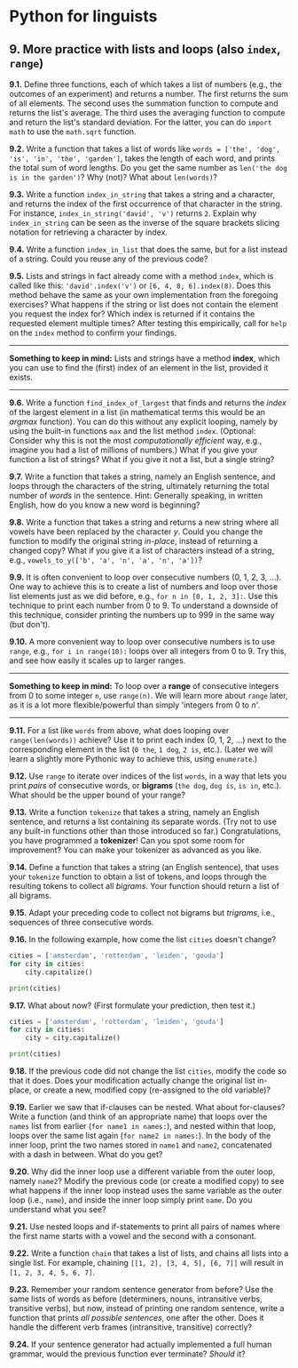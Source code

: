 # Python for linguists


## 9. More practice with lists and loops (also `index`, `range`)

**9.1.** Define three functions, each of which takes a list of numbers (e.g., the outcomes of an experiment) and returns a number. The first returns the sum of all elements. The second uses the summation function to compute and returns the list's average. The third uses the averaging function to compute and return the list's standard deviation. For the latter, you can do `import math` to use the `math.sqrt` function.

**9.2.** Write a function that takes a list of words like `words = ['the', 'dog', 'is', 'in', 'the', 'garden']`, takes the length of each word, and prints the total sum of word lengths. Do you get the same number as `len('the dog is in the garden')`? Why (not)? What about `len(words)`?

**9.3.** Write a function `index_in_string` that takes a string and a character, and returns the index of the first occurrence of that character in the string. For instance, `index_in_string('david', 'v')` returns `2`. Explain why `index_in_string` can be seen as the inverse of the square brackets slicing notation for retrieving a character by index.

**9.4.** Write a function `index_in_list` that does the same, but for a list instead of a string. Could you reuse any of the previous code?

**9.5.** Lists and strings in fact already come with a method `index`, which is called like this: `'david'.index('v')` or `[6, 4, 8, 6].index(8)`. Does this method behave the same as your own implementation from the foregoing exercises? What happens if the string or list does not contain the element you request the index for? Which index is returned if it contains the requested element multiple times? After testing this empirically, call for `help` on the `index` method to confirm your findings.

- - - - - -
**Something to keep in mind:** Lists and strings have a method **index**, which you can use to find the (first) index of an element in the list, provided it exists.
- - - - -

**9.6.** Write a function `find_index_of_largest` that finds and returns the _index_ of the largest element in a list (in mathematical terms this would be an _argmax_ function). You can do this without any explicit looping, namely by using the built-in functions `max` and the list method `index`. (Optional: Consider why this is not the most _computationally efficient_ way, e.g., imagine you had a list of millions of numbers.) What if you give your function a list of strings? What if you give it not a list, but a single string?

**9.7.** Write a function that takes a string, namely an English sentence, and loops through the characters of the string, ultimately returning the total number of _words_ in the sentence. Hint: Generally speaking, in written English, how do you know a new word is beginning?

**9.8.** Write a function that takes a string and returns a new string where all vowels have been replaced by the character _y_. Could you change the function to modify the original string _in-place_, instead of returning a changed copy? What if you give it a list of characters instead of a string, e.g., `vowels_to_y(['b', 'a', 'n', 'a', 'n', 'a'])`?

**9.9.** It is often convenient to loop over consecutive numbers (0, 1, 2, 3, ...). One way to achieve this is to create a list of numbers and loop over those list elements just as we did before, e.g., `for n in [0, 1, 2, 3]:`. Use this technique to print each number from 0 to 9. To understand a downside of this technique, consider printing the numbers up to 999 in the same way (but don't).

**9.10.** A more convenient way to loop over consecutive numbers is to use `range`, e.g., `for i in range(10):` loops over all integers from 0 to 9. Try this, and see how easily it scales up to larger ranges.

- - - - - -
**Something to keep in mind:** To loop over a **range** of consecutive integers from 0 to some integer `n`, use `range(n)`. We will learn more about `range` later, as it is a lot more flexible/powerful than simply 'integers from 0 to _n_'.
- - - - -

**9.11.** For a list like `words` from above, what does looping over `range(len(words))` achieve? Use it to print each index (0, 1, 2, ...) next to the corresponding element in the list (`0 the`, `1 dog`, `2 is`, etc.). (Later we will learn a slightly more Pythonic way to achieve this, using `enumerate`.)

**9.12.** Use `range` to iterate over indices of the list `words`, in a way that lets you print _pairs_ of consecutive words, or **bigrams** (`the dog`, `dog is`, `is in`, etc.). What should be the upper bound of your range?

**9.13.** Write a function `tokenize` that takes a string, namely an English sentence, and returns a list containing its separate words. (Try not to use any built-in functions other than those introduced so far.) Congratulations, you have programmed a **tokenizer**! Can you spot some room for improvement? You can make your tokenizer as advanced as you like.

**9.14.** Define a function that takes a string (an English sentence), that uses your `tokenize` function to obtain a list of tokens, and loops through the resulting tokens to collect all _bigrams_. Your function should return a list of all bigrams.

**9.15.** Adapt your preceding code to collect not bigrams but _trigrams_, i.e., sequences of three consecutive words.

**9.16.** In the following example, how come the list `cities` doesn't change?

```python
cities = ['amsterdam', 'rotterdam', 'leiden', 'gouda']
for city in cities:
    city.capitalize()

print(cities)
```


**9.17.** What about now? (First formulate your prediction, then test it.)

```python
cities = ['amsterdam', 'rotterdam', 'leiden', 'gouda']
for city in cities:
    city = city.capitalize()

print(cities)
```


**9.18.** If the previous code did not change the list `cities`, modify the code so that it does. Does your modification actually change the original list in-place, or create a new, modified copy (re-assigned to the old variable)?

**9.19.** Earlier we saw that if-clauses can be nested. What about for-clauses? Write a function (and think of an appropriate name) that loops over the `names` list from earlier (`for name1 in names:`), and nested within that loop, loops over the same list again (`for name2 in names:`). In the body of the inner loop, print the two names stored in `name1` and `name2`, concatenated with a dash in between. What do you get?

**9.20.** Why did the inner loop use a different variable from the outer loop, namely `name2`? Modify the previous code (or create a modified copy) to see what happens if the inner loop instead uses the same variable as the outer loop (i.e., `name`), and inside the inner loop simply print `name`. Do you understand what you see?

**9.21.** Use nested loops and if-statements to print all pairs of names where the first name starts with a vowel and the second with a consonant.

**9.22.** Write a function `chain` that takes a list of lists, and chains all lists into a single list. For example, chaining `[[1, 2], [3, 4, 5], [6, 7]]` will result in `[1, 2, 3, 4, 5, 6, 7]`.

**9.23.** Remember your random sentence generator from before? Use the same lists of words as before (determiners, nouns, intransitive verbs, transitive verbs), but now, instead of printing one random sentence, write a function that prints _all possible sentences_, one after the other. Does it handle the different verb frames (intransitive, transitive) correctly?

**9.24.** If your sentence generator had actually implemented a full human grammar, would the previous function ever terminate? _Should_ it?

